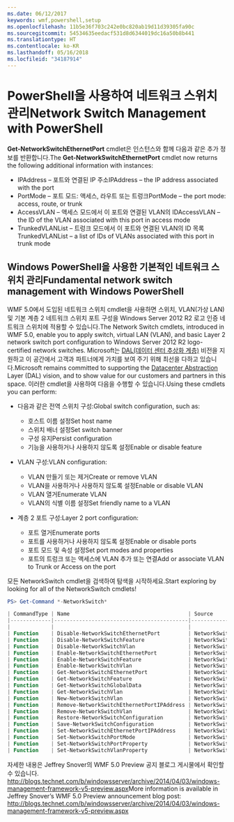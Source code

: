 ```yaml
---
ms.date: 06/12/2017
keywords: wmf,powershell,setup
ms.openlocfilehash: 11b5e36f703c242e0bc820ab19d11d39305fa90c
ms.sourcegitcommit: 54534635eedacf531d8d6344019dc16a50b8b441
ms.translationtype: HT
ms.contentlocale: ko-KR
ms.lasthandoff: 05/16/2018
ms.locfileid: "34187914"
---
```

# <a name="network-switch-management-with-powershell"></a><span data-ttu-id="e942f-102">PowerShell을 사용하여 네트워크 스위치 관리</span><span class="sxs-lookup"><span data-stu-id="e942f-102">Network Switch Management with PowerShell</span></span>

<span data-ttu-id="e942f-103">**Get-NetworkSwitchEthernetPort** cmdlet은 인스턴스와 함께 다음과 같은 추가 정보를 반환합니다.</span><span class="sxs-lookup"><span data-stu-id="e942f-103">The **Get-NetworkSwitchEthernetPort** cmdlet now returns the following additional information with instances:</span></span>

- <span data-ttu-id="e942f-104">IPAddress – 포트와 연결된 IP 주소</span><span class="sxs-lookup"><span data-stu-id="e942f-104">IPAddress – the IP address associated with the port</span></span>
- <span data-ttu-id="e942f-105">PortMode – 포트 모드: 액세스, 라우트 또는 트렁크</span><span class="sxs-lookup"><span data-stu-id="e942f-105">PortMode – the port mode: access, route, or trunk</span></span>
- <span data-ttu-id="e942f-106">AccessVLAN – 액세스 모드에서 이 포트와 연결된 VLAN의 ID</span><span class="sxs-lookup"><span data-stu-id="e942f-106">AccessVLAN – the ID of the VLAN associated with this port in access mode</span></span>
- <span data-ttu-id="e942f-107">TrunkedVLANList – 트렁크 모드에서 이 포트와 연결된 VLAN의 ID 목록</span><span class="sxs-lookup"><span data-stu-id="e942f-107">TrunkedVLANList – a list of IDs of VLANs associated with this port in trunk mode</span></span>

## <a name="fundamental-network-switch-management-with-windows-powershell"></a><span data-ttu-id="e942f-108">Windows PowerShell을 사용한 기본적인 네트워크 스위치 관리</span><span class="sxs-lookup"><span data-stu-id="e942f-108">Fundamental network switch management with Windows PowerShell</span></span>

<span data-ttu-id="e942f-109">WMF 5.0에서 도입된 네트워크 스위치 cmdlet을 사용하면 스위치, VLAN(가상 LAN) 및 기본 계층 2 네트워크 스위치 포트 구성을 Windows Server 2012 R2 로고 인증 네트워크 스위치에 적용할 수 있습니다.</span><span class="sxs-lookup"><span data-stu-id="e942f-109">The Network Switch cmdlets, introduced in WMF 5.0, enable you to apply switch, virtual LAN (VLAN), and basic Layer 2 network switch port configuration to Windows Server 2012 R2 logo-certified network switches.</span></span> <span data-ttu-id="e942f-110">Microsoft는 [DAL(데이터 센터 추상화 계층)](http://technet.microsoft.com/cloud/dal.aspx) 비전을 지원하고 이 공간에서 고객과 파트너에게 가치를 보여 주기 위해 최선을 다하고 있습니다.</span><span class="sxs-lookup"><span data-stu-id="e942f-110">Microsoft remains committed to supporting the [Datacenter Abstraction](http://technet.microsoft.com/cloud/dal.aspx) Layer (DAL) vision, and to show value for our customers and partners in this space.</span></span> <span data-ttu-id="e942f-111">이러한 cmdlet을 사용하여 다음을 수행할 수 있습니다.</span><span class="sxs-lookup"><span data-stu-id="e942f-111">Using these cmdlets you can perform:</span></span>

- <span data-ttu-id="e942f-112">다음과 같은 전역 스위치 구성:</span><span class="sxs-lookup"><span data-stu-id="e942f-112">Global switch configuration, such as:</span></span>
    - <span data-ttu-id="e942f-113">호스트 이름 설정</span><span class="sxs-lookup"><span data-stu-id="e942f-113">Set host name</span></span>
    - <span data-ttu-id="e942f-114">스위치 배너 설정</span><span class="sxs-lookup"><span data-stu-id="e942f-114">Set switch banner</span></span>
    - <span data-ttu-id="e942f-115">구성 유지</span><span class="sxs-lookup"><span data-stu-id="e942f-115">Persist configuration</span></span>
    - <span data-ttu-id="e942f-116">기능을 사용하거나 사용하지 않도록 설정</span><span class="sxs-lookup"><span data-stu-id="e942f-116">Enable or disable feature</span></span>

- <span data-ttu-id="e942f-117">VLAN 구성:</span><span class="sxs-lookup"><span data-stu-id="e942f-117">VLAN configuration:</span></span>
    - <span data-ttu-id="e942f-118">VLAN 만들기 또는 제거</span><span class="sxs-lookup"><span data-stu-id="e942f-118">Create or remove VLAN</span></span>
    - <span data-ttu-id="e942f-119">VLAN을 사용하거나 사용하지 않도록 설정</span><span class="sxs-lookup"><span data-stu-id="e942f-119">Enable or disable VLAN</span></span>
    - <span data-ttu-id="e942f-120">VLAN 열거</span><span class="sxs-lookup"><span data-stu-id="e942f-120">Enumerate VLAN</span></span>
    - <span data-ttu-id="e942f-121">VLAN의 식별 이름 설정</span><span class="sxs-lookup"><span data-stu-id="e942f-121">Set friendly name to a VLAN</span></span>

- <span data-ttu-id="e942f-122">계층 2 포트 구성:</span><span class="sxs-lookup"><span data-stu-id="e942f-122">Layer 2 port configuration:</span></span>
    - <span data-ttu-id="e942f-123">포트 열거</span><span class="sxs-lookup"><span data-stu-id="e942f-123">Enumerate ports</span></span>
    - <span data-ttu-id="e942f-124">포트를 사용하거나 사용하지 않도록 설정</span><span class="sxs-lookup"><span data-stu-id="e942f-124">Enable or disable ports</span></span>
    - <span data-ttu-id="e942f-125">포트 모드 및 속성 설정</span><span class="sxs-lookup"><span data-stu-id="e942f-125">Set port modes and properties</span></span>
    - <span data-ttu-id="e942f-126">포트의 트렁크 또는 액세스에 VLAN 추가 또는 연결</span><span class="sxs-lookup"><span data-stu-id="e942f-126">Add or associate VLAN to Trunk or Access on the port</span></span>

<span data-ttu-id="e942f-127">모든 NetworkSwitch cmdlet을 검색하여 탐색을 시작하세요.</span><span class="sxs-lookup"><span data-stu-id="e942f-127">Start exploring by looking for all of the NetworkSwitch cmdlets!</span></span>

```powershell
PS> Get-Command *-NetworkSwitch*

| CommandType | Name                                      | Source        |
|-------------|-------------------------------------------|---------------|
|             |                                           |               |
| Function    | Disable-NetworkSwitchEthernetPort         | NetworkSwitch |
| Function    | Disable-NetworkSwitchFeature              | NetworkSwitch |
| Function    | Disable-NetworkSwitchVlan                 | NetworkSwitch |
| Function    | Enable-NetworkSwitchEthernetPort          | NetworkSwitch |
| Function    | Enable-NetworkSwitchFeature               | NetworkSwitch |
| Function    | Enable-NetworkSwitchVlan                  | NetworkSwitch |
| Function    | Get-NetworkSwitchEthernetPort             | NetworkSwitch |
| Function    | Get-NetworkSwitchFeature                  | NetworkSwitch |
| Function    | Get-NetworkSwitchGlobalData               | NetworkSwitch |
| Function    | Get-NetworkSwitchVlan                     | NetworkSwitch |
| Function    | New-NetworkSwitchVlan                     | NetworkSwitch |
| Function    | Remove-NetworkSwitchEthernetPortIPAddress | NetworkSwitch |
| Function    | Remove-NetworkSwitchVlan                  | NetworkSwitch |
| Function    | Restore-NetworkSwitchConfiguration        | NetworkSwitch |
| Function    | Save-NetworkSwitchConfiguration           | NetworkSwitch |
| Function    | Set-NetworkSwitchEthernetPortIPAddress    | NetworkSwitch |
| Function    | Set-NetworkSwitchPortMode                 | NetworkSwitch |
| Function    | Set-NetworkSwitchPortProperty             | NetworkSwitch |
| Function    | Set-NetworkSwitchVlanProperty             | NetworkSwitch |
```

<span data-ttu-id="e942f-128">자세한 내용은 Jeffrey Snover의 WMF 5.0 Preview 공지 블로그 게시물에서 확인할 수 있습니다. <http://blogs.technet.com/b/windowsserver/archive/2014/04/03/windows-management-framework-v5-preview.aspx></span><span class="sxs-lookup"><span data-stu-id="e942f-128">More information is available in Jeffrey Snover’s WMF 5.0 Preview announcement blog post: <http://blogs.technet.com/b/windowsserver/archive/2014/04/03/windows-management-framework-v5-preview.aspx></span></span>
